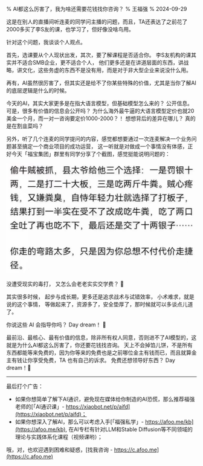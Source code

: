 % AI都这么厉害了，我为啥还需要花钱找你咨询？
% 王福强
% 2024-09-29

这是在别人的直播间听连麦的同学问主播的问题，而且，TA还表达了之前花了2000多买了李S友的课，也学习了，但好像没啥鸟用。

针对这个问题，我谈谈个人观点。

首先，选课要从个人现状出发，其次，要了解课程是否适合你。 李S友机构的课其实并不适合SMB企业，更不适合个人， 他们更多还是在讲道层面的东西，讲战略，讲文化，这些务虚的东西不是没有用，而是对于非大型企业来说没什么用。

再有，AI虽然很厉害了，但其实还是给不了你某些特殊的价值，尤其是当你了解AI的底层逻辑是什么的时候。

今天的AI，其实大家更多是在指大语言模型，但基础模型怎么来的？ 公开信息。 可是，很多有价值的信息会公开吗？ 为什么海外最牛逼的大语言模型定价也就20美金一个月，而一对一咨询要定价1000-2000？！ 想想背后的差异在哪儿？ 真的是在割韭菜吗？

另外，听了几个连麦的同学提问的内容，感觉都想要通过一次连麦解决一个业务问题甚至搞定一个商业项目的成功运营， 这一听就是对做成一个事情没有体感，正好今天「福宝集团」群里有同学分享了个截图，感觉挺能说明问题的：

![](./images/偷牛贼讨打还是交银子.jpg)

没遭受现实的毒打， 又怎么会老老实实交学费？ 🤣

其实很多时候， 起步与成长期，更多还是追求战术与试错效率， 小术难求，就是说的这个事情， 等做起来了，资源多了，安全垫厚了，那时候就可以多谈点儿道了。

你说这些 AI 会指导你吗？ Day dream！ 🤣

最前沿、最核心、最有价值的信息，除非所有权人同意，否则进不了AI模型的，这就是为什么AI都这么厉害了，你还要花钱找咨询。 天上不会掉馅儿饼，不是所有东西都能等来免费的，因为你等来的免费也是之前哪位金主有钱而已，而且就算金主有钱让你享受免费，TA 也有自己的诉求。 免费还想领导好东西？ Day dream！🤣

---

最后打个广告：

- 如果你想简单了解下AI通识，避免现在媒体给你制造的AI恐慌，那么推荐福强老师的[「AI通识课」- https://xiaobot.net/p/aifd](https://xiaobot.net/p/aifd)； 
- 如果你想深入了解AI，那么可以考虑入手[「福强私学」- https://afoo.me/kb](https://afoo.me/kb), 在AI专栏有针对LLM和Stable Diffusion等不同领域的理论与实践体系化课程（视频课哟）；

哦，对，也欢迎遇到困难和疑惑，[找我咨询 - https://c.afoo.me](https://c.afoo.me)







